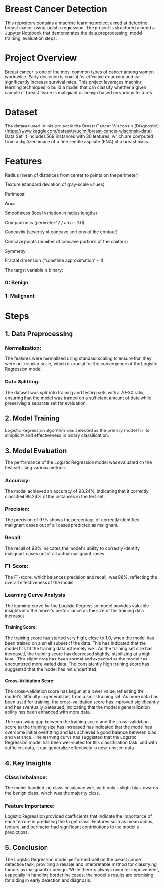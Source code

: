 # Breast Cancer Detection
This repository contains a machine learning project aimed at detecting breast cancer using logistic regression. The project is structured around a Jupyter Notebook that demonstrates the data preprocessing, model training, evaluation steps.

# Project Overview

Breast cancer is one of the most common types of cancer among women worldwide. Early detection is crucial for effective treatment and can significantly increase survival rates. This project leverages machine learning techniques to build a model that can classify whether a given sample of breast tissue is malignant or benign based on various features.

# Dataset

The dataset used in this project is the Breast Cancer Wisconsin (Diagnostic)(https://www.kaggle.com/datasets/uciml/breast-cancer-wisconsin-data) Data Set. It includes 569 instances with 30 features, which are computed from a digitized image of a fine needle aspirate (FNA) of a breast mass.

# Features

Radius (mean of distances from center to points on the perimeter)

Texture (standard deviation of gray-scale values)

Perimeter

Area

Smoothness (local variation in radius lengths)

Compactness (perimeter^2 / area - 1.0)

Concavity (severity of concave portions of the contour)

Concave points (number of concave portions of the contour)

Symmetry

Fractal dimension ("coastline approximation" - 1)

The target variable is binary:

### 0: Benign

### 1: Malignant

# Steps
## 1. Data Preprocessing

### Normalization:  
The features were normalized using standard scaling to ensure that they were on a similar scale, which is crucial for the convergence of the Logistic Regression model.

### Data Splitting: 
The dataset was split into training and testing sets with a 70-30 ratio, ensuring that the model was trained on a sufficient amount of data while preserving a separate set for evaluation.

## 2. Model Training
Logistic Regression algorithm was selected as the primary model for its simplicity and effectiveness in binary classification.

## 3. Model Evaluation
The performance of the Logistic Regression model was evaluated on the test set using various metrics:

### Accuracy: 
The model achieved an accuracy of 98.24%, indicating that it correctly classified 98.24% of the instances in the test set.
### Precision: 
The precision of 97% shows the percentage of correctly identified malignant cases out of all cases predicted as malignant.
### Recall: 
The recall of 98% indicates the model's ability to correctly identify malignant cases out of all actual malignant cases.
### F1-Score: 
The F1-score, which balances precision and recall, was 98%, reflecting the overall effectiveness of the model.
### Learning Curve Analysis
The learning curve for the Logistic Regression model provides valuable insights into the model's performance as the size of the training data increases.

#### Training Score:
The training score has started very high, close to 1.0, when the model has been trained on a small subset of the data. This has indicated that the model has fit the training data extremely well. As the training set size has increased, the training score has decreased slightly, stabilizing at a high level. This slight drop has been normal and expected as the model has encountered more varied data. The consistently high training score has suggested that the model has not underfitted.

#### Cross-Validation Score:
The cross-validation score has begun at a lower value, reflecting the model's difficulty in generalizing from a small training set. As more data has been used for training, the cross-validation score has improved significantly and has eventually plateaued, indicating that the model's generalization ability has been enhanced with more data.

The narrowing gap between the training score and the cross-validation score as the training size has increased has indicated that the model has overcome initial overfitting and has achieved a good balance between bias and variance. The learning curve has suggested that the Logistic Regression model has been well-suited for this classification task, and with sufficient data, it can generalize effectively to new, unseen data.
## 4. Key Insights

### Class Imbalance: 
The model handled the class imbalance well, with only a slight bias towards the benign class, which was the majority class.
### Feature Importance: 
Logistic Regression provided coefficients that indicate the importance of each feature in predicting the target class. Features such as mean radius, texture, and perimeter had significant contributions to the model's predictions.

## 5. Conclusion
The Logistic Regression model performed well on the breast cancer detection task, providing a reliable and interpretable method for classifying tumors as malignant or benign. While there is always room for improvement, especially in handling borderline cases, the model's results are promising for aiding in early detection and diagnosis.
